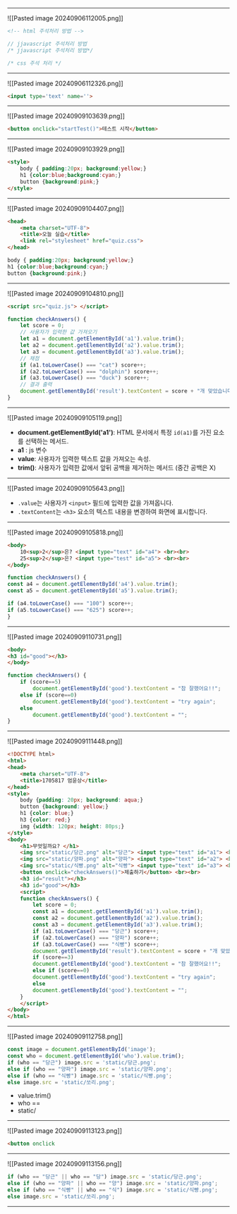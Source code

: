 
---
![[Pasted image 20240906112005.png]]
```html
<!-- html 주석처리 방법 -->
```
```javascript
// jjavascript 주석처리 방법
/* jjavascript 주석처리 방법*/
```
```css
/* css 주석 처리 */
```
---
![[Pasted image 20240906112326.png]]
```html
<input type='text' name=''>
```
---
![[Pasted image 20240909103639.png]]
```html
<button onclick="startTest()">테스트 시작</button>
```
---
![[Pasted image 20240909103929.png]]
```html
<style>
	body { padding:20px; background:yellow;}
	h1 {color:blue;background:cyan;}
	button {background:pink;}
</style>
```
---
![[Pasted image 20240909104407.png]]
```html
<head>
    <meta charset="UTF-8">
    <title>오늘 실습</title>
    <link rel="stylesheet" href="quiz.css">
</head>
```

```css
body { padding:20px; background:yellow;}
h1 {color:blue;background:cyan;}
button {background:pink;}
```
---
![[Pasted image 20240909104810.png]]
```html
<script src="quiz.js"> </script>
```

```js
function checkAnswers() {
    let score = 0;
    // 사용자가 입력한 값 가져오기
    let a1 = document.getElementById('a1').value.trim();
    let a2 = document.getElementById('a2').value.trim();
    let a3 = document.getElementById('a3').value.trim();
    // 채점
    if (a1.toLowerCase() === "cat") score++;
    if (a2.toLowerCase() === "dolphin") score++;
    if (a3.toLowerCase() === "duck") score++;
    // 결과 출력
    document.getElementById('result').textContent = score + "개 맞았습니다.";
}
```
---
![[Pasted image 20240909105119.png]]
- **document.getElementById('a1')**: HTML 문서에서 특정 `id(a1)`를 가진 요소를 선택하는 메서드.
- **a1** : js 변수
-  **value**: 사용자가 입력한 텍스트 값을 가져오는 속성.
-  **trim()**: 사용자가 입력한 값에서 앞뒤 공백을 제거하는 메서드 (중간 공백은 X)
---
![[Pasted image 20240909105643.png]]
 - `.value`는 사용자가 `<input>` 필드에 입력한 값을 가져옵니다.
 - `.textContent`는 `<h3>` 요소의 텍스트 내용을 변경하여 화면에 표시합니다.
---
![[Pasted image 20240909105818.png]]
```html
<body>
	10<sup>2</sup>은? <input type="text" id="a4"> <br><br>
	25<sup>2</sup>은? <input type="test" id="a5"> <br><br>
</body>
```

```js
function checkAnswers() {
const a4 = document.getElementById('a4').value.trim();
const a5 = document.getElementById('a5').value.trim();

if (a4.toLowerCase() === "100") score++;
if (a5.toLowerCase() === "625") score++;
}
```
---
![[Pasted image 20240909110731.png]]
```html
<body>
<h3 id="good"></h3>
</body>
```

```js
function checkAnswers() {
    if (score==5)
        document.getElementById('good').textContent = "참 잘했어요!!";
    else if (score==0)
	    document.getElementById('good').textContent = "try again";
    else
	    document.getElementById('good').textContent = "";
}
```
---
![[Pasted image 20240909111448.png]]
```html
<!DOCTYPE html>
<html>
<head>
    <meta charset="UTF-8">
    <title>1705817 엄윤상</title>
</head>
<style>
    body {padding: 20px; background: aqua;}
    button {background: yellow;}
    h1 {color: blue;}
    h3 {color: red;}
    img {width: 120px; height: 80ps;}
</style>
<body>
    <h1>무엇일까요? </h1>
    <img src="static/당근.png" alt="당근"> <input type="text" id="a1"> <br><br>
    <img src="static/양파.png" alt="양파"> <input type="text" id="a2"> <br><br>
    <img src="static/식빵.png" alt="식빵"> <input type="text" id="a3"> <br><br>
    <button onclick="checkAnswers()">제출하기</button> <br><br>
    <h3 id="result"></h3>
    <h3 id="good"></h3>
    <script>
    function checkAnswers() {
        let score = 0;
        const a1 = document.getElementById('a1').value.trim();
        const a2 = document.getElementById('a2').value.trim();
        const a3 = document.getElementById('a3').value.trim();
        if (a1.toLowerCase() === "당근") score++;
        if (a2.toLowerCase() === "양파") score++;
        if (a3.toLowerCase() === "식빵") score++;
        document.getElementById('result').textContent = score + "개 맞았습니다.";
        if (score==3)
        document.getElementById('good').textContent = "참 잘했어요!!";
        else if (score==0)
        document.getElementById('good').textContent = "try again";
        else
        document.getElementById('good').textContent = "";
    }
    </script>
</body>
</html>
```
---
![[Pasted image 20240909112758.png]]
```js
const image = document.getElementById('image');
const who = document.getElementById('who').value.trim();
if (who == "당근") image.src = 'static/당근.png';
else if (who == "양파") image.src = 'static/양파.png';
else if (who == "식빵") image.src = 'static/식빵.png';
else image.src = 'static/쏘리.png';
```
- value.trim()
- who ==
- static/
---
![[Pasted image 20240909113123.png]]
```html
<button onclick
```
---
![[Pasted image 20240909113156.png]]
```js
if (who == "당근" || who == "당") image.src = 'static/당근.png';
else if (who == "양파" || who == "양") image.src = 'static/양파.png';
else if (who == "식빵" || who == "식") image.src = 'static/식빵.png';
else image.src = 'static/쏘리.png';
```
---
